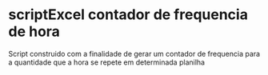 # scriptExcel contador de frequencia de hora
Script construido com a finalidade de gerar um contador de frequencia para a quantidade que a hora se repete em determinada planilha

